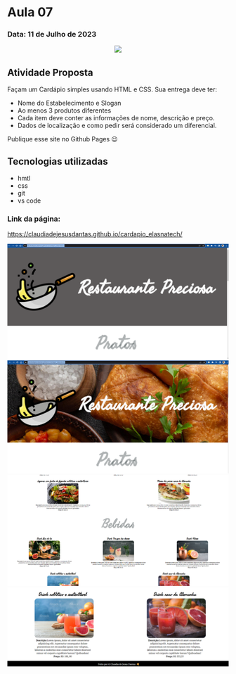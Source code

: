 # Aula 07
### Data: 11 de Julho de 2023 

<div align="center">
  <img height="200"  src="https://media0.giphy.com/media/2IudUHdI075HL02Pkk/giphy.gif?cid=ecf05e47qtvptjujwxqrgfj7acg7fqkk9fgdv57565b80i3j&ep=v1_gifs_search&rid=giphy.gif&ct=g">
</div>


## Atividade Proposta
Façam um Cardápio simples usando HTML e CSS. Sua entrega deve ter:
* Nome do Estabelecimento e Slogan
* Ao menos 3 produtos diferentes 
* Cada item deve conter as informações de nome, descrição e preço.
* Dados de localização e como pedir será considerado um diferencial.

Publique esse site no Github Pages 😉

## Tecnologias utilizadas
* hmtl
* css
* git
* vs code

### Link da página:

https://claudiadejesusdantas.github.io/cardapio_elasnatech/

![Alt text](image.png)
![Alt text](image-1.png)
![Alt text](image-2.png)
![Alt text](image-3.png)





